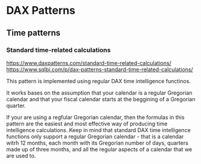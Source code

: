 # DAX Patterns

## Time patterns 

### Standard time-related calculations
https://www.daxpatterns.com/standard-time-related-calculations/</br>
https://www.sqlbi.com/p/dax-patterns-standard-time-related-calculations/</br>

This pattern is implemented using regular DAX time intelligence functinos.</br>

It  works bases on the assumption that your calendar is a regular Gregorian calendar and that your fiscal calendar starts at the beggining of a Gregorian quarter.</br>

If your are using a regfular Gregorian calendar, then the formulas in this pattern are the easiest and most effective way of producing time intelligence calculations. Keep in mind that standard DAX time intelligence functions only support a regular Gregorian calendar - that is a calendar witrh 12 months, each month with its Gregorian number of days, quarters made up of three months, and all the regular aspects of a calendar that we are used to.


